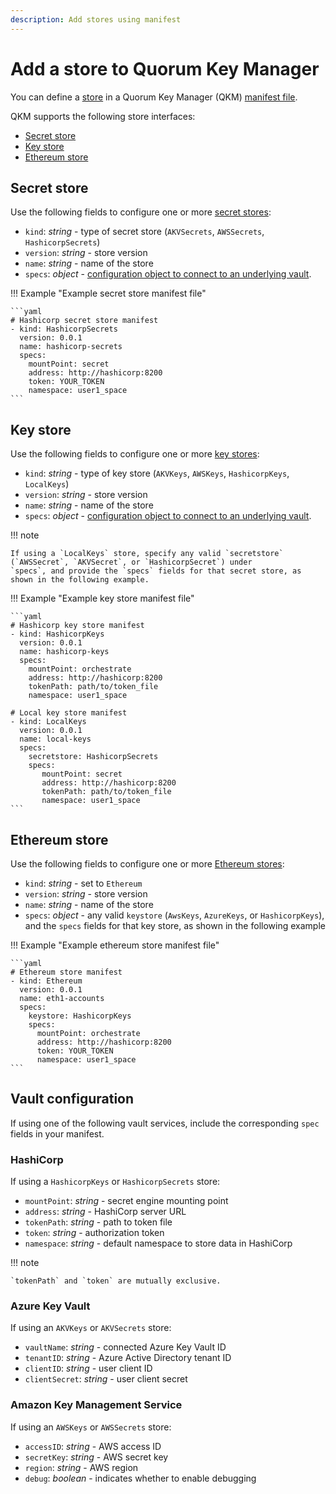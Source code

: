 ```yaml
---
description: Add stores using manifest
---
```


# Add a store to Quorum Key Manager

You can define a [store](../../Concepts/Stores.md) in a Quorum Key Manager (QKM) [manifest file](Overview.md).

QKM supports the following store interfaces:

- [Secret store](#secret-store)
- [Key store](#key-store)
- [Ethereum store](#ethereum-store)

## Secret store

Use the following fields to configure one or more [secret stores](../../Concepts/Stores.md#secret-store):

- `kind`: *string* - type of secret store (`AKVSecrets`, `AWSSecrets`, `HashicorpSecrets`)
- `version`: *string* - store version
- `name`: *string* - name of the store
- `specs`: *object* - [configuration object to connect to an underlying vault](#vault-configuration).

!!! Example "Example secret store manifest file"

    ```yaml
    # Hashicorp secret store manifest
    - kind: HashicorpSecrets
      version: 0.0.1
      name: hashicorp-secrets
      specs:
        mountPoint: secret
        address: http://hashicorp:8200
        token: YOUR_TOKEN
        namespace: user1_space
    ```

## Key store

Use the following fields to configure one or more [key stores](../../Concepts/Stores.md#key-store):

- `kind`: *string* - type of key store (`AKVKeys`, `AWSKeys`, `HashicorpKeys`, `LocalKeys`)
- `version`: *string* - store version
- `name`: *string* - name of the store
- `specs`: *object* - [configuration object to connect to an underlying vault](#vault-configuration).

!!! note

    If using a `LocalKeys` store, specify any valid `secretstore` (`AWSSecret`, `AKVSecret`, or `HashicorpSecret`) under
    `specs`, and provide the `specs` fields for that secret store, as shown in the following example.

!!! Example "Example key store manifest file"

    ```yaml
    # Hashicorp key store manifest
    - kind: HashicorpKeys
      version: 0.0.1
      name: hashicorp-keys
      specs:
        mountPoint: orchestrate
        address: http://hashicorp:8200
        tokenPath: path/to/token_file
        namespace: user1_space

    # Local key store manifest
    - kind: LocalKeys
      version: 0.0.1
      name: local-keys
      specs:
        secretstore: HashicorpSecrets
        specs:
           mountPoint: secret
           address: http://hashicorp:8200
           tokenPath: path/to/token_file
           namespace: user1_space
    ```

## Ethereum store

Use the following fields to configure one or more [Ethereum stores](../../Concepts/Stores.md#ethereum-store):

- `kind`: *string* - set to `Ethereum`
- `version`: *string* - store version
- `name`: *string* - name of the store
- `specs`: *object* - any valid `keystore` (`AwsKeys`, `AzureKeys`, or `HashicorpKeys`), and the `specs` fields for that
  key store, as shown in the following example

!!! Example "Example ethereum store manifest file"

    ```yaml
    # Ethereum store manifest
    - kind: Ethereum
      version: 0.0.1
      name: eth1-accounts
      specs:
        keystore: HashicorpKeys
        specs:
          mountPoint: orchestrate
          address: http://hashicorp:8200
          token: YOUR_TOKEN
          namespace: user1_space
    ```

## Vault configuration

If using one of the following vault services, include the corresponding `spec` fields in your manifest.

### HashiCorp

If using a `HashicorpKeys` or `HashicorpSecrets` store:

- `mountPoint`: *string* - secret engine mounting point
- `address`: *string* - HashiCorp server URL
- `tokenPath`: *string* - path to token file
- `token`: *string* - authorization token
- `namespace`: *string* - default namespace to store data in HashiCorp

!!! note

    `tokenPath` and `token` are mutually exclusive.

### Azure Key Vault

If using an `AKVKeys` or `AKVSecrets` store:

- `vaultName`: *string* - connected Azure Key Vault ID
- `tenantID`: *string* - Azure Active Directory tenant ID
- `clientID`: *string* - user client ID
- `clientSecret`: *string* - user client secret

### Amazon Key Management Service

If using an `AWSKeys` or `AWSSecrets` store:

- `accessID`: *string* - AWS access ID
- `secretKey`: *string* - AWS secret key
- `region`: *string* - AWS region
- `debug`: *boolean* - indicates whether to enable debugging
